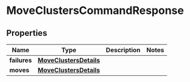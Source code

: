 # MoveClustersCommandResponse

## Properties
Name | Type | Description | Notes
------------ | ------------- | ------------- | -------------
**failures** | [**MoveClustersDetails**](MoveClustersDetails.md) |  | 
**moves** | [**MoveClustersDetails**](MoveClustersDetails.md) |  | 
